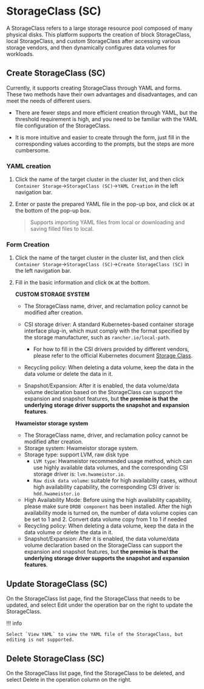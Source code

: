 # StorageClass (SC)

A StorageClass refers to a large storage resource pool composed of many physical disks. This platform supports the creation of block StorageClass, local StorageClass, and custom StorageClass after accessing various storage vendors, and then dynamically configures data volumes for workloads.

## Create StorageClass (SC)

Currently, it supports creating StorageClass through YAML and forms. These two methods have their own advantages and disadvantages, and can meet the needs of different users.

- There are fewer steps and more efficient creation through YAML, but the threshold requirement is high, and you need to be familiar with the YAML file configuration of the StorageClass.

- It is more intuitive and easier to create through the form, just fill in the corresponding values ​​according to the prompts, but the steps are more cumbersome.

### YAML creation

1. Click the name of the target cluster in the cluster list, and then click `Container Storage`->`StorageClass (SC)`->`YAML Creation` in the left navigation bar.

    

2. Enter or paste the prepared YAML file in the pop-up box, and click `OK` at the bottom of the pop-up box.

    > Supports importing YAML files from local or downloading and saving filled files to local.

    

### Form Creation

1. Click the name of the target cluster in the cluster list, and then click `Container Storage`->`StorageClass (SC)`->`Create StorageClass (SC)` in the left navigation bar.

    

2. Fill in the basic information and click `OK` at the bottom.

    **CUSTOM STORAGE SYSTEM**

    - The StorageClass name, driver, and reclamation policy cannot be modified after creation.
    - CSI storage driver: A standard Kubernetes-based container storage interface plug-in, which must comply with the format specified by the storage manufacturer, such as `rancher.io/local-path`.

        - For how to fill in the CSI drivers provided by different vendors, please refer to the official Kubernetes document [Storage Class](https://kubernetes.io/docs/concepts/storage/storage-classes/#provisioner).
    - Recycling policy: When deleting a data volume, keep the data in the data volume or delete the data in it.
    - Snapshot/Expansion: After it is enabled, the data volume/data volume declaration based on the StorageClass can support the expansion and snapshot features, but **the premise is that the underlying storage driver supports the snapshot and expansion features**.

    **Hwameistor storage system**

    - The StorageClass name, driver, and reclamation policy cannot be modified after creation.
    - Storage system: Hwameistor storage system.
    - Storage type: support LVM, raw disk type
      - `LVM type`: Hwameistor recommended usage method, which can use highly available data volumes, and the corresponding CSI storage driver is: `lvm.hwameistor.io`.
      - `Raw disk data volume`: suitable for high availability cases, without high availability capability, the corresponding CSI driver is: `hdd.hwameistor.io`
    - High Availability Mode: Before using the high availability capability, please make sure `DRDB component` has been installed. After the high availability mode is turned on, the number of data volume copies can be set to 1 and 2. Convert data volume copy from 1 to 1 if needed
    - Recycling policy: When deleting a data volume, keep the data in the data volume or delete the data in it.
    - Snapshot/Expansion: After it is enabled, the data volume/data volume declaration based on the StorageClass can support the expansion and snapshot features, but **the premise is that the underlying storage driver supports the snapshot and expansion features**.

    

## Update StorageClass (SC)

On the StorageClass list page, find the StorageClass that needs to be updated, and select Edit under the operation bar on the right to update the StorageClass.



!!! info

    Select `View YAML` to view the YAML file of the StorageClass, but editing is not supported.

## Delete StorageClass (SC)

On the StorageClass list page, find the StorageClass to be deleted, and select Delete in the operation column on the right.

